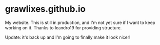 # grawlixes.github.io
My website. This is still in production, and I'm not yet sure if I want to keep working on it. Thanks to leandro19 for providing structure.

Update: it's back up and I'm going to finally make it look nicer!
